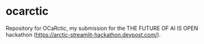 # ocarctic
Repository for OCaRctic, my submission for the THE FUTURE OF AI IS OPEN hackathon (https://arctic-streamlit-hackathon.devpost.com/).

